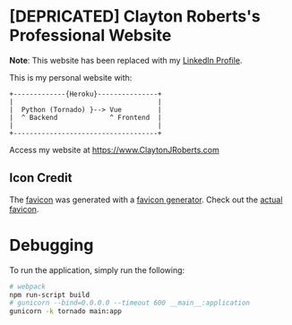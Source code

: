 # [DEPRICATED] Clayton Roberts's Professional Website

**Note**: This website has been replaced with my [LinkedIn Profile](https://www.linkedin.com/in/claytonjroberts/).

This is my personal website with:

    +-------------{Heroku}---------------+
    |                                    |
    |  Python (Tornado) }--> Vue         |
    |  ^ Backend             ^ Frontend  |
    |                                    |
    +------------------------------------+

Access my website at <https://www.ClaytonJRoberts.com>

## Icon Credit

The [favicon](static/favicon.ico) was generated with a [favicon generator](https://favicon.io/favicon-generator/). Check out the [actual favicon](https://favicon.io/favicon-generator/?t=CJR&ff=Roboto&fs=60&fc=%23FBFBFB&b=rounded&bc=%23F05048).

# Debugging

To run the application, simply run the following:

```bash
# webpack
npm run-script build
# gunicorn --bind=0.0.0.0 --timeout 600 __main__:application
gunicorn -k tornado main:app
```
